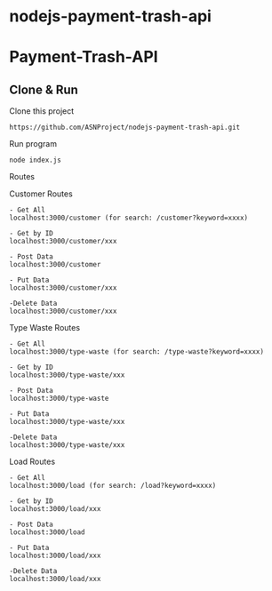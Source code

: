 # nodejs-payment-trash-api

# Payment-Trash-API

## Clone & Run
Clone this project
```
https://github.com/ASNProject/nodejs-payment-trash-api.git
```
Run program
```
node index.js
```
Routes

Customer Routes
```
- Get All
localhost:3000/customer (for search: /customer?keyword=xxxx)

- Get by ID
localhost:3000/customer/xxx

- Post Data
localhost:3000/customer

- Put Data
localhost:3000/customer/xxx

-Delete Data
localhost:3000/customer/xxx
```


Type Waste Routes
```
- Get All
localhost:3000/type-waste (for search: /type-waste?keyword=xxxx)

- Get by ID
localhost:3000/type-waste/xxx

- Post Data
localhost:3000/type-waste

- Put Data
localhost:3000/type-waste/xxx

-Delete Data
localhost:3000/type-waste/xxx
```


Load Routes
```
- Get All
localhost:3000/load (for search: /load?keyword=xxxx)

- Get by ID
localhost:3000/load/xxx

- Post Data
localhost:3000/load

- Put Data
localhost:3000/load/xxx

-Delete Data
localhost:3000/load/xxx
```


